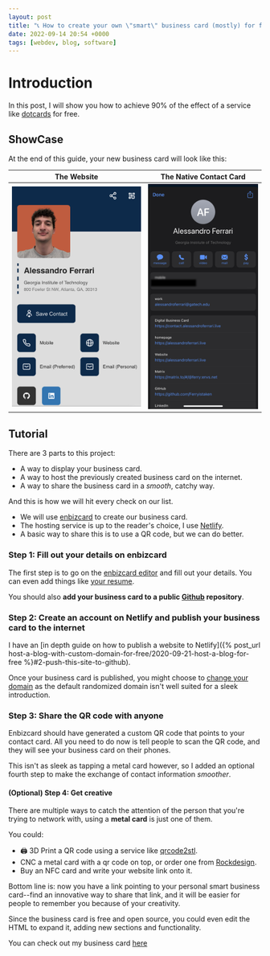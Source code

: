 ```yaml
---
layout: post
title: "📞 How to create your own \"smart\" business card (mostly) for free"
date: 2022-09-14 20:54 +0000
tags: [webdev, blog, software]
---
```


# Introduction

In this post, I will show you how to achieve 90% of the effect of a service like [dotcards](https://dotcards.net/) for free.

## ShowCase

At the end of this guide, your new business card will look like this:

| The Website | The Native Contact Card |
| ----------- | ----------------------- |
| ![smart business card ss 1](/assets/posts/open-source-business-card/safari-ss.jpg) | ![smart business card ss 2](/assets/posts/open-source-business-card/native-contact-ss-obfuscated.jpg) |

## Tutorial

There are 3 parts to this project:

- A way to display your business card.
- A way to host the previously created business card on the internet.
- A way to share the business card in a *smooth*, catchy way.

And this is how we will hit every check on our list.

- We will use [enbizcard](https://enbizcard.vishnuraghav.com/) to create our business card.
- The hosting service is up to the reader's choice, I use [Netlify](https://www.netlify.com/).
- A basic way to share this is to use a QR code, but we can do better.

### Step 1: Fill out your details on enbizcard

The first step is to go on the [enbizcard editor](https://enbizcard.vishnuraghav.com/) and fill out your details. You can even add things like [your resume](https://contact.alessandroferrari.live#Resume).

You should also **add your business card to a public [Github](https://Github.com) repository**.

### Step 2: Create an account on Netlify and publish your business card to the internet

I have an [in depth guide on how to publish a website to Netlify]({% post_url host-a-blog-with-custom-domain-for-free/2020-09-21-host-a-blog-for-free %}#2-push-this-site-to-github).

Once your business card is published, you might choose to [change your domain](https://docs.netlify.com/domains-https/custom-domains/) as the default randomized domain isn't well suited for a sleek introduction.

### Step 3: Share the QR code with anyone

Enbizcard should have generated a custom QR code that points to your contact card. All you need to do now is tell people to scan the QR code, and they will see your business card on their phones.

This isn't as sleek as tapping a metal card however, so I added an optional fourth step to make the exchange of contact information *smoother*.

#### (Optional) Step 4: Get creative

There are multiple ways to catch the attention of the person that you're trying to network with, using a **metal card** is just one of them.

You could:

- 🖨️ 3D Print a QR code using a service like [qrcode2stl](https://printer.tools/qrcode2stl/).
- CNC a metal card with a qr code on top, or order one from [Rockdesign](https://www.rockdesign.com/business-card-templates/simple-black-metal-business-cards-sophia-do).
- Buy an NFC card and write your website link onto it.

Bottom line is: now you have a link pointing to your personal smart business card--find an innovative way to share that link, and it will be easier for people to remember you because of your creativity.

Since the business card is free and open source, you could even edit the HTML to expand it, adding new sections and functionality.

You can check out my business card [here](https://contact.alessandroferrari.live)
